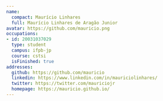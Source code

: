 ```yaml
---
name:
  compact: Maurício Linhares
  full: Maurício Linhares de Aragão Junior
avatar: https://github.com/mauricio.png
occupations:
- id: 20031037029
  type: student
  campus: ifpb-jp
  course: cstsi
  isFinished: true
addresses:
  github: https://github.com/mauricio
  linkedin: https://www.linkedin.com/in/mauriciolinhares/
  twitter: https://twitter.com/mauriciojr
  homepage: https://mauricio.github.io/
---
```

